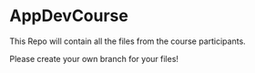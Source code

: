 # AppDevCourse
This Repo will contain all the files from the course participants.  

Please create your own branch for your files!
